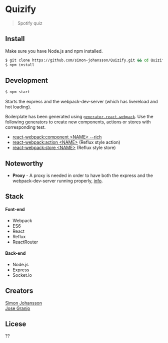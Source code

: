 # Quizify

> Spotify quiz

## Install
Make sure you have Node.js and npm installed.

```bash
$ git clone https://github.com/simon-johansson/Quizify.git && cd Quizify
$ npm install
```

## Development
```bash
$ npm start
```
Starts the express and the webpack-dev-server (which has livereload and hot loading).

Boilerplate has been generated using [`generator-react-webpack`](https://github.com/newtriks/generator-react-webpack). Use the following generators to create new components, actions or stores with corresponding test.

* [react-webpack:component \<NAME> --rich](https://github.com/newtriks/generator-react-webpack#component)
* [react-webpack:action \<NAME>](https://github.com/newtriks/generator-react-webpack#action) (Reflux style action)
* [react-webpack:store \<NAME>](https://github.com/newtriks/generator-react-webpack#store) (Reflux style store)

## Noteworthy

* **Proxy** - A proxy is needed in order to have both the express and the webpack-dev-server running properly, [info](http://www.christianalfoni.com/articles/2015_04_19_The-ultimate-webpack-setup).

## Stack
#### Font-end
* Webpack
* ES6
* React
* Reflux
* ReactRouter

#### Back-end
* Node.js
* Express
* Socket.io

## Creators

[Simon Johansson](https://github.com/simon-johansson) <br>
[Jose Granjo](https://github.com/josegranjo)

## Licese
??
